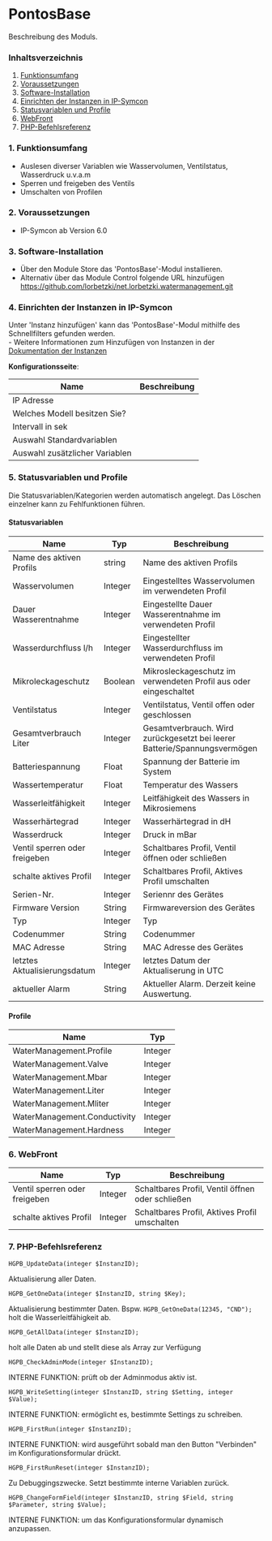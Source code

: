 # PontosBase
Beschreibung des Moduls.

### Inhaltsverzeichnis

1. [Funktionsumfang](#1-funktionsumfang)
2. [Voraussetzungen](#2-voraussetzungen)
3. [Software-Installation](#3-software-installation)
4. [Einrichten der Instanzen in IP-Symcon](#4-einrichten-der-instanzen-in-ip-symcon)
5. [Statusvariablen und Profile](#5-statusvariablen-und-profile)
6. [WebFront](#6-webfront)
7. [PHP-Befehlsreferenz](#7-php-befehlsreferenz)

### 1. Funktionsumfang

* Auslesen diverser Variablen wie Wasservolumen, Ventilstatus, Wasserdruck u.v.a.m 
* Sperren und freigeben des Ventils
* Umschalten von Profilen 

### 2. Voraussetzungen

- IP-Symcon ab Version 6.0

### 3. Software-Installation

* Über den Module Store das 'PontosBase'-Modul installieren.
* Alternativ über das Module Control folgende URL hinzufügen https://github.com/lorbetzki/net.lorbetzki.watermanagement.git

### 4. Einrichten der Instanzen in IP-Symcon

 Unter 'Instanz hinzufügen' kann das 'PontosBase'-Modul mithilfe des Schnellfilters gefunden werden.  
	- Weitere Informationen zum Hinzufügen von Instanzen in der [Dokumentation der Instanzen](https://www.symcon.de/service/dokumentation/konzepte/instanzen/#Instanz_hinzufügen)

__Konfigurationsseite__:

Name          | Beschreibung
------------- | ------------------
 IP Adresse                      |
 Welches Modell besitzen Sie?    |
Intervall in sek                 |   
Auswahl Standardvariablen        |
Auswahl zusätzlicher Variablen   |

### 5. Statusvariablen und Profile

Die Statusvariablen/Kategorien werden automatisch angelegt. Das Löschen einzelner kann zu Fehlfunktionen führen.

#### Statusvariablen

Name                          | Typ     | Beschreibung
----------------------------- | ------- | ------------
Name des aktiven Profils      | string  | Name des aktiven Profils
Wasservolumen                 | Integer | Eingestelltes Wasservolumen im verwendeten Profil
Dauer Wasserentnahme          | Integer | Eingestellte Dauer Wasserentnahme im verwendeten Profil
Wasserdurchfluss l/h          | Integer | Eingestellter Wasserdurchfluss im verwendeten Profil
Mikroleckageschutz            | Boolean | Mikrosleckageschutz im verwendeten Profil aus oder eingeschaltet
Ventilstatus                  | Integer | Ventilstatus, Ventil offen oder geschlossen
Gesamtverbrauch Liter         | Integer | Gesamtverbrauch. Wird zurückgesetzt bei leerer Batterie/Spannungsvermögen 
Batteriespannung              | Float   | Spannung der Batterie im System
Wassertemperatur              | Float   | Temperatur des Wassers 
Wasserleitfähigkeit           | Integer | Leitfähigkeit des Wassers in Mikrosiemens
Wasserhärtegrad               | Integer | Wasserhärtegrad in dH
Wasserdruck                   | Integer | Druck in mBar
Ventil sperren oder freigeben | Integer | Schaltbares Profil, Ventil öffnen oder schließen
schalte aktives Profil        | Integer | Schaltbares Profil, Aktives Profil umschalten
Serien-Nr.                    | Integer | Seriennr des Gerätes
Firmware Version              | String  | Firmwareversion des Gerätes
Typ                           | Integer | Typ
Codenummer                    | String  | Codenummer
MAC Adresse                   | String  | MAC Adresse des Gerätes
letztes Aktualisierungsdatum  | Integer | letztes Datum der Aktualiserung in UTC
aktueller Alarm               | String  | Aktueller Alarm. Derzeit keine Auswertung.


#### Profile

Name                          | Typ
----------------------------- | -------
 WaterManagement.Profile      | Integer
 WaterManagement.Valve        | Integer
 WaterManagement.Mbar         | Integer 
 WaterManagement.Liter        | Integer 
 WaterManagement.Mliter       | Integer 
 WaterManagement.Conductivity | Integer
 WaterManagement.Hardness     | Integer

### 6. WebFront

Name                          | Typ     | Beschreibung
----------------------------- | ------- | ------------
Ventil sperren oder freigeben | Integer | Schaltbares Profil, Ventil öffnen oder schließen
schalte aktives Profil        | Integer | Schaltbares Profil, Aktives Profil umschalten

### 7. PHP-Befehlsreferenz

`HGPB_UpdateData(integer $InstanzID);`

Aktualisierung aller Daten.

`HGPB_GetOneData(integer $InstanzID, string $Key);`

Aktualisierung bestimmter Daten. Bspw. 
`HGPB_GetOneData(12345, "CND");` 
holt die Wasserleitfähigkeit ab.

`HGPB_GetAllData(integer $InstanzID);`

holt alle Daten ab und stellt diese als Array zur Verfügung

`HGPB_CheckAdminMode(integer $InstanzID);`

INTERNE FUNKTION: prüft ob der Adminmodus aktiv ist.

`HGPB_WriteSetting(integer $InstanzID, string $Setting, integer $Value);`

INTERNE FUNKTION: ermöglicht es, bestimmte Settings zu schreiben.

`HGPB_FirstRun(integer $InstanzID);`

INTERNE FUNKTION: wird ausgeführt sobald man den Button "Verbinden" im Konfigurationsformular drückt.

`HGPB_FirstRunReset(integer $InstanzID);`

Zu Debuggingszwecke. Setzt bestimmte interne Variablen zurück.

`HGPB_ChangeFormField(integer $InstanzID, string $Field, string $Parameter, string $Value);`

INTERNE FUNKTION: um das Konfigurationsformular dynamisch anzupassen.
